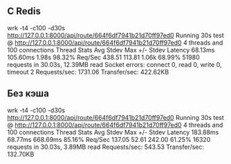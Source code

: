 
## С Redis
wrk -t4 -c100 -d30s http://127.0.0.1:8000/api/route/664f6df7941b21d70ff97ed0
Running 30s test @ http://127.0.0.1:8000/api/route/664f6df7941b21d70ff97ed0
  4 threads and 100 connections
  Thread Stats   Avg      Stdev     Max   +/- Stdev
    Latency    68.13ms  105.60ms   1.98s    98.32%
    Req/Sec   438.51    113.81     1.06k    68.99%
  51980 requests in 30.03s, 12.39MB read
  Socket errors: connect 0, read 0, write 0, timeout 2
Requests/sec:   1731.06
Transfer/sec:    422.62KB
## Без кэша
wrk -t4 -c100 -d30s http://127.0.0.1:8000/api/route/664f6df7941b21d70ff97ed0
Running 30s test @ http://127.0.0.1:8000/api/route/664f6df7941b21d70ff97ed0
  4 threads and 100 connections
  Thread Stats   Avg      Stdev     Max   +/- Stdev
    Latency   183.88ms   68.77ms 668.69ms   85.16%
    Req/Sec   137.05     52.61   242.00     61.25%
  16320 requests in 30.03s, 3.89MB read
Requests/sec:    543.53
Transfer/sec:    132.70KB